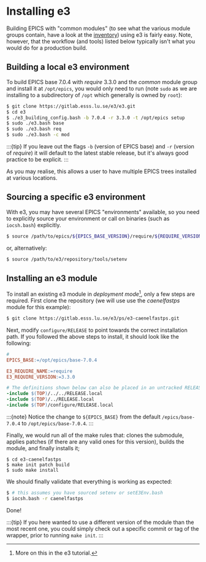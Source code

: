 # Installing e3

Building EPICS with "common modules" (to see what the various module groups contain, have a look at the [inventory](https://gitlab.esss.lu.se/e3/e3/-/blob/master/tools/e3-inventory.txt)) using e3 is fairly easy. Note, however, that the workflow (and tools) listed below typically isn't what you would do for a production build.

## Building a local e3 environment

To build EPICS base 7.0.4 with *require* 3.3.0 and the *common* module group and install it at `/opt/epics`, you would only need to run (note `sudo` as we are installing to a subdirectory of `/opt` which generally is owned by `root`):

```bash
$ git clone https://gitlab.esss.lu.se/e3/e3.git
$ cd e3
$ ./e3_building_config.bash -b 7.0.4 -r 3.3.0 -t /opt/epics setup
$ sudo ./e3.bash base
$ sudo ./e3.bash req
$ sudo ./e3.bash -c mod
```

:::{tip}
If you leave out the flags `-b` (version of EPICS base) and `-r` (version of *require*) it will default to the latest stable release, but it's always good practice to be explicit.
:::

As you may realise, this allows a user to have multiple EPICS trees installed at various locations.

## Sourcing a specific e3 environment

With e3, you may have several EPICS "environments" available, so you need to explicitly source your environment or call on binaries (such as `iocsh.bash`) explicitly.

```bash
$ source /path/to/epics/${EPICS_BASE_VERSION}/require/${REQUIRE_VERSION}/bin/setE3Env.bash
```

or, alternatively:

```bash
$ source /path/to/e3/repository/tools/setenv
```

## Installing an e3 module

To install an existing e3 module in *deployment mode*[^depmode], only a few steps are required. First clone the repository (we will use use the *caenelfastps* module for this example):

```bash
$ git clone https://gitlab.esss.lu.se/e3/ps/e3-caenelfastps.git
```

Next, modify `configure/RELEASE` to point towards the correct installation path. If you followed the above steps to install, it should look like the following:

```makefile
#
EPICS_BASE:=/opt/epics/base-7.0.4

E3_REQUIRE_NAME:=require
E3_REQUIRE_VERSION:=3.3.0

# The definitions shown below can also be placed in an untracked RELEASE.local
-include $(TOP)/../../RELEASE.local
-include $(TOP)/../RELEASE.local
-include $(TOP)/configure/RELEASE.local
```

:::{note}
Notice the change to `${EPICS_BASE}` from the default `/epics/base-7.0.4` to `/opt/epics/base-7.0.4`.
:::

Finally, we would run all of the make rules that: clones the submodule, applies patches (if there are any valid ones for this version), builds the module, and finally installs it;

```
$ cd e3-caenelfastps
$ make init patch build
$ sudo make install
```

We should finally validate that everything is working as expected:

```bash
$ # this assumes you have sourced setenv or setE3Env.bash
$ iocsh.bash -r caenelfastps
```

Done!

:::{tip}
If you here wanted to use a different version of the module than the most recent one, you could simply check out a specific commit or tag of the wrapper, prior to running `make init`.
:::



[^depmode]: More on this in the e3 tutorial.

